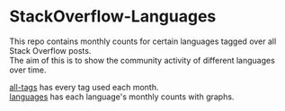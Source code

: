 # StackOverflow-Languages

This repo contains monthly counts for certain languages tagged over all Stack Overflow posts.
<br>The aim of this is to show the community activity of different languages over time.

[all-tags](./all-tags) has every tag used each month.
<br>[languages](./languages) has each language's monthly counts with graphs.
